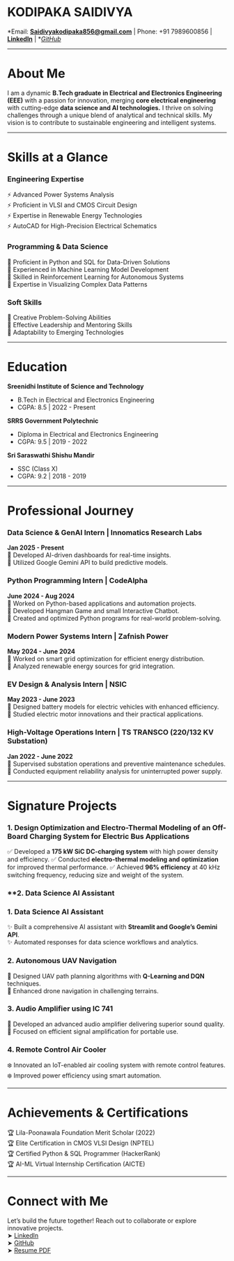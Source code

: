 # **KODIPAKA SAIDIVYA**

\*Email: **[Saidivyakodipaka856@gmail.com](mailto\:Saidivyakodipaka856@gmail.com)** | Phone: +91 7989600856 | **[LinkedIn](https://www.linkedin.com/in/saidivya-kodipaka)** | \**[GitHub](https://github.com/saidivya-14)*

---

# **About Me**

I am a dynamic **B.Tech graduate in Electrical and Electronics Engineering (EEE)** with a passion for innovation, merging **core electrical engineering** with cutting-edge **data science and AI technologies.** I thrive on solving challenges through a unique blend of analytical and technical skills. My vision is to contribute to sustainable engineering and intelligent systems.

---

# **Skills at a Glance**

### **Engineering Expertise**

⚡ Advanced Power Systems Analysis\
⚡ Proficient in VLSI and CMOS Circuit Design\
⚡ Expertise in Renewable Energy Technologies\
⚡ AutoCAD for High-Precision Electrical Schematics

### **Programming & Data Science**

🌟 Proficient in Python and SQL for Data-Driven Solutions\
🌟 Experienced in Machine Learning Model Development\
🌟 Skilled in Reinforcement Learning for Autonomous Systems\
🌟 Expertise in Visualizing Complex Data Patterns

### **Soft Skills**

🚀 Creative Problem-Solving Abilities\
🚀 Effective Leadership and Mentoring Skills\
🚀 Adaptability to Emerging Technologies

---

# **Education**

**Sreenidhi Institute of Science and Technology**

- B.Tech in Electrical and Electronics Engineering
- CGPA: 8.5 | 2022 - Present

**SRRS Government Polytechnic**

- Diploma in Electrical and Electronics Engineering
- CGPA: 9.5 | 2019 - 2022

**Sri Saraswathi Shishu Mandir**

- SSC (Class X)
- CGPA: 9.2 | 2018 - 2019

---

# **Professional Journey**

### **Data Science & GenAI Intern | Innomatics Research Labs**

**Jan 2025 - Present**\
🔸 Developed AI-driven dashboards for real-time insights.\
🔸 Utilized Google Gemini API to build predictive models.

### **Python Programming Intern | CodeAlpha**

**June 2024 - Aug 2024**\
🔸 Worked on Python-based applications and automation projects.\
🔸 Developed Hangman Game and small Interactive Chatbot.\
🔸 Created and optimized Python programs for real-world problem-solving.

### **Modern Power Systems Intern | Zafnish Power**

**May 2024 - June 2024**\
🔸 Worked on smart grid optimization for efficient energy distribution.\
🔸 Analyzed renewable energy sources for grid integration.

### **EV Design & Analysis Intern | NSIC**

**May 2023 - June 2023**\
🔹 Designed battery models for electric vehicles with enhanced efficiency.\
🔹 Studied electric motor innovations and their practical applications.

### **High-Voltage Operations Intern | TS TRANSCO (220/132 KV Substation)**

**Jan 2022 - June 2022**\
🔹 Supervised substation operations and preventive maintenance schedules.\
🔹 Conducted equipment reliability analysis for uninterrupted power supply.

---

# **Signature Projects**

### **1. Design Optimization and Electro-Thermal Modeling of an Off-Board Charging System for Electric Bus Applications**

✅ Developed a **175 kW SiC DC-charging system** with high power density and efficiency.
✅ Conducted **electro-thermal modeling and optimization** for improved thermal performance.
✅ Achieved **96% efficiency** at 40 kHz switching frequency, reducing size and weight of the system.

### \*\*2. Data Science AI Assistant

### **1. Data Science AI Assistant**

✨ Built a comprehensive AI assistant with **Streamlit and Google’s Gemini API**.\
✨ Automated responses for data science workflows and analytics.

### **2. Autonomous UAV Navigation**

🚀 Designed UAV path planning algorithms with **Q-Learning and DQN** techniques.\
🚀 Enhanced drone navigation in challenging terrains.

### **3. Audio Amplifier using IC 741**

🎵 Developed an advanced audio amplifier delivering superior sound quality.\
🎵 Focused on efficient signal amplification for portable use.

### **4. Remote Control Air Cooler**

❄️ Innovated an IoT-enabled air cooling system with remote control features.\
❄️ Improved power efficiency using smart automation.

---

# **Achievements & Certifications**

🏆 Lila-Poonawala Foundation Merit Scholar (2022)\
🏆 Elite Certification in CMOS VLSI Design (NPTEL)\
🏆 Certified Python & SQL Programmer (HackerRank)\
🏆 AI-ML Virtual Internship Certification (AICTE)

---

# **Connect with Me**

Let’s build the future together! Reach out to collaborate or explore innovative projects.\
➤ [LinkedIn](https://www.linkedin.com/in/saidivya-kodipaka)\
➤ [GitHub](https://github.com/saidivya-14)\
➤ [Resume PDF](https://drive.google.com/file/d/1Kz2IpLNnb51X0UjBgkIFlGn9bQRiy-MM/view?usp=drive_link)

